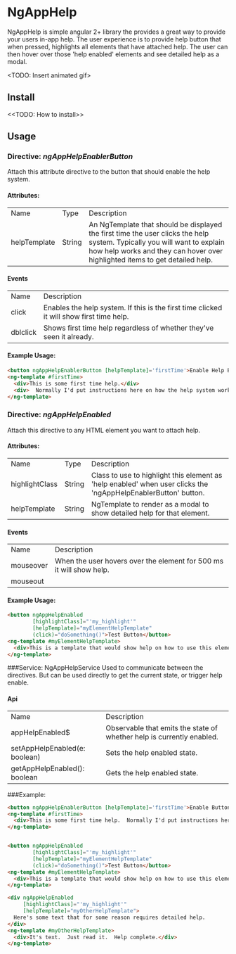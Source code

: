 # NgAppHelp

NgAppHelp is simple angular 2+ library the provides a great way to provide your users in-app help.  The user experience is to provide help button that when pressed, highlights all elements that have attached help.  The user can then hover over those 'help enabled' elements and see detailed help as a modal.

<TODO:  Insert animated gif>

## Install
<<TODO: How to install>>

## Usage

### Directive: ***ngAppHelpEnablerButton***
Attach this attribute directive to the button that should enable the help system.

#### Attributes:
<table>
<tr><td>Name</td><td>Type</td><td>Description</td></tr>
<tr>
<td>helpTemplate</td>
<td>String</td>
<td>An NgTemplate that should be displayed the first time the user clicks the help system.  Typically you will want to explain how help works and they can hover over highlighted items to get detailed help.</td>
</tr>
</table> 

#### Events
<table>
<tr><td>Name</td><td>Description</td></tr>
<tr>
<td>click</td>
<td>Enables the help system.  If this is the first time clicked it will show first time help.</td>
</tr>
<tr>
<td>dblclick</td>
<td>Shows first time help regardless of whether they've seen it already.</td>
</tr>
</table> 

#### Example Usage:
```html
<button ngAppHelpEnablerButton [helpTemplate]='firstTime'>Enable Help Button</button>
<ng-template #firstTime>
  <div>This is some first time help.</div>
  <div>  Normally I'd put instructions here on how the help system works.</div>
</ng-template>
```



### Directive: ***ngAppHelpEnabled***
Attach this directive to any HTML element you want to attach help.
#### Attributes:
<table>
<tr><td>Name</td><td>Type</td><td>Description</td></tr>
<tr>
<td>highlightClass</td>
<td>String</td>
<td>Class to use to highlight this element as 'help enabled' when user clicks the 'ngAppHelpEnablerButton' button.</td>
</tr>
<tr>
<td>helpTemplate</td>
<td>String</td>
<td>NgTemplate to render as a modal to show detailed help for that element.</td>
</tr>
</table> 


#### Events
<table>
<tr><td>Name</td><td>Description</td></tr>
<tr>
<td>mouseover</td>
<td>When the user hovers over the element for 500 ms it will show help. </td>
</tr>
<tr>
<td>mouseout</td>
<td></td>
</tr>
</table> 


#### Example Usage:
```html
<button ngAppHelpEnabled 
        [highlightClass]="'my_highlight'"
        [helpTemplate]="myElementHelpTemplate"
        (click)="doSomething()">Test Button</button>
<ng-template #myElementHelpTemplate>
  <div>This is a template that would show help on how to use this element</div>
</ng-template>
```


###Service: NgAppHelpService
Used to communicate between the directives.  But can be used directly to get the current state, or trigger help enable.

#### Api
<table>
<tr><td>Name</td><td>Description</td></tr>
<tr>
<td>appHelpEnabled$</td>
<td>Observable that emits the state of whether help is currently enabled. </td>
</tr>
<tr>
<td>setAppHelpEnabled(e: boolean)</td>
<td>Sets the help enabled state.</td>
</tr>
<tr>
<td>getAppHelpEnabled(): boolean</td>
<td>Gets the help enabled state.</td>
</tr>
</table> 


###Example:
```html
<button ngAppHelpEnablerButton [helpTemplate]='firstTime'>Enable Button</button>
<ng-template #firstTime>
  <div>This is some first time help.  Normally I'd put instructions here on how the help system works.</div>
</ng-template>


<button ngAppHelpEnabled
        [highlightClass]="'my_highlight'"
        [helpTemplate]="myElementHelpTemplate"
        (click)="doSomething()">Test Button</button>
<ng-template #myElementHelpTemplate>
  <div>This is a template that would show help on how to use this element</div>
</ng-template>

<div ngAppHelpEnabled
     [highlightClass]="'my_highlight'"
     [helpTemplate]="myOtherHelpTemplate">
  Here's some text that for some reason requires detailed help.
</div>
<ng-template #myOtherHelpTemplate>
  <div>It's text.  Just read it.  Help complete.</div>
</ng-template>

```
